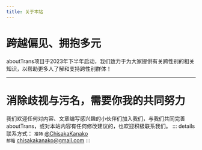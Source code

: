 ```yaml
---
title: 关于本站
---
```

# 跨越偏见、拥抱多元
aboutTrans项目于2023年下半年启动，我们致力于为大家提供有关跨性别的相关知识，以帮助更多人了解和支持跨性别群体！
<script setup>
import { VPTeamMembers } from 'vitepress/theme'
const members = [
  {
    avatar: '/p1.jpg',
    name: '千坂神奈子',
    title: '网站运营',
  },
  {
    avatar: '/p2.jpg',
    name: '路路',
    title: '技术支持',
  },
  {
    avatar: '/p3.jpg',
    name: '半生',
    title: '技术支持',
  },
  {
    avatar: '/p4.jpg',
    name: '闻千',
    title: '内容贡献',
  },
]
</script>
<VPTeamMembers size="small" :members="members" />

---
# 消除歧视与污名，需要你我的共同努力
我们欢迎任何对内容、文章编写感兴趣的小伙伴们加入我们，与我们共同完善aboutTrans，或对本站内容有任何修改建议的，也欢迎积极联系我们。
::: details 联系方式：
`推特` [@ChisakaKanako](https://twitter.com/ChisakaKanako)  
`邮箱` chisakakanako@gmail.com
:::